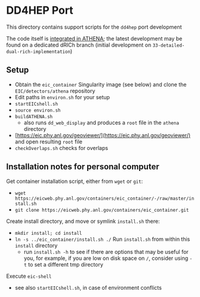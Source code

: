 # DD4HEP Port

This directory contains support scripts for the `dd4hep` port development

The code itself is [integrated in ATHENA](https://eicweb.phy.anl.gov/EIC/detectors/athena/-/tree/master); the latest development may be found on a dedicated dRICh branch (initial development on `33-detailed-dual-rich-implementation`)


## Setup

- Obtain the `eic_container` Singularity image (see below) and clone the 
`EIC/detectors/athena` repository
- Edit paths in `environ.sh` for your setup
- `startEICshell.sh`
- `source environ.sh`
- `buildATHENA.sh`
  - also runs `dd_web_display` and produces a `root` file in the `athena`
    directory
- [https://eic.phy.anl.gov/geoviewer/](https://eic.phy.anl.gov/geoviewer/)
  and open resulting `root` file
- `checkOverlaps.sh` checks for overlaps


## Installation notes for personal computer

Get container installation script, either from `wget` or `git`:
- `wget https://eicweb.phy.anl.gov/containers/eic_container/-/raw/master/install.sh`
- `git clone https://eicweb.phy.anl.gov/containers/eic_container.git`

Create install directory, and move or symlink `install.sh` there:
- `mkdir install; cd install`
- `ln -s ../eic_container/install.sh ./`
Run `install.sh` from within this `install` directory
  - run `install.sh -h` to see if there are options that may be useful
    for you, for example, if you are low on disk space on `/`, consider
    using `-t` to set a different tmp directory

Execute `eic-shell`
- see also `startEICshell.sh`, in case of environment conflicts
